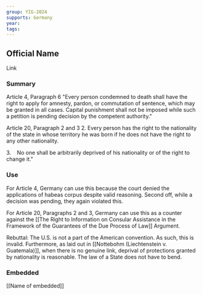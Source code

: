 ```yaml
---
group: YIG-2024
supports: Germany
year: 
tags:
---
```

## Official Name

Link

### Summary

Article 4, Paragraph 6
"Every person condemned to death shall have the right to apply for amnesty, pardon, or commutation of sentence, which may be granted in all cases. Capital punishment shall not be imposed while such a petition is pending decision by the competent authority."

Article 20, Paragraph 2 and 3
2. Every person has the right to the nationality of the state in whose territory he was born if he does not have the right to any other nationality.

3.    No one shall be arbitrarily deprived of his nationality or of the right to change it."

### Use

For Article 4, Germany can use this because the court denied the applications of habeas corpus despite valid reasoning. Second off, while a decision was pending, they again violated this.

For Article 20, Paragraphs 2 and 3, Germany can use this as a counter against the [[The Right to Information on Consular Assistance in the Framework of the Guarantees of the Due Process of Law]] Argument.

Rebuttal:
The U.S. is not a part of the American convention. As such, this is invalid. Furthermore, as laid out in [[Nottebohm (Liechtenstein v. Guatemala)]], when there is no genuine link, deprival of protections granted by nationality is reasonable. The law of a State does not have to bend.

### Embedded

[[Name of embedded]]